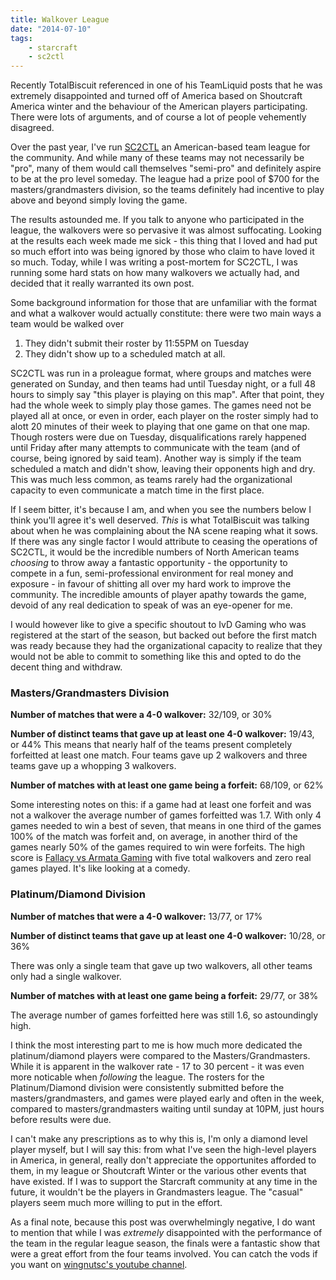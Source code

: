 ```yaml
---
title: Walkover League
date: "2014-07-10"
tags:
    - starcraft
    - sc2ctl
---
```


Recently TotalBiscuit referenced in one of his TeamLiquid posts that he was extremely disappointed and turned off of America 
based on Shoutcraft America winter and the behaviour of the American players participating. There were lots of arguments, 
and of course a lot of people vehemently disagreed.

Over the past year, I've run [SC2CTL](http://sc2ctl.com/about) an American-based team league for the community. And while 
many of these teams may not necessarily be "pro", many of them would call themselves "semi-pro" and definitely aspire to be 
at the pro level someday. The league had a prize pool of $700 for the masters/grandmasters division, so the teams definitely 
had incentive to play above and beyond simply loving the game.

The results astounded me. If you talk to anyone who participated in the league, the walkovers were so pervasive it was almost 
suffocating. Looking at the results each week made me sick - this thing that I loved and had put so much effort into was 
being ignored by those who claim to have loved it so much. Today, while I was writing a post-mortem for SC2CTL, I was running 
some hard stats on how many walkovers we actually had, and decided that it really warranted its own post.

Some background information for those that are unfamiliar with the format and what a walkover would actually constitute: 
there were two main ways a team would be walked over

1. They didn't submit their roster by 11:55PM on Tuesday
2. They didn't show up to a scheduled match at all.

SC2CTL was run in a proleague format, where groups and matches were generated on Sunday, and then teams had until Tuesday night, 
or a full 48 hours to simply say "this player is playing on this map". After that point, they had the whole week to simply play 
those games. The games need not be played all at once, or even in order, each player on the roster simply had to alott 20 
minutes of their week to playing that one game on that one map. Though rosters were due on Tuesday, disqualifications rarely 
happened until Friday after many attempts to communicate with the team (and of course, being ignored by said team). 
Another way is simply if the team scheduled a match and didn't show, leaving their opponents high and dry. This was much less common, 
as teams rarely had the organizational capacity to even communicate a match time in the first place.

If I seem bitter, it's because I am, and when you see the numbers below I think you'll agree it's well deserved. *This* is 
what TotalBiscuit was talking about when he was complaining about the NA scene reaping what it sows. If there was any single 
factor I would attribute to ceasing the operations of SC2CTL, it would be the incredible numbers of North American teams 
*choosing* to throw away a fantastic opportunity - the opportunity to compete in a fun, semi-professional environment for 
real money and exposure - in favour of shitting all over my hard work to improve the community. The incredible amounts of 
player apathy towards the game, devoid of any real dedication to speak of was an eye-opener for me.

I would however like to give a specific shoutout to IvD Gaming who was registered at the start of the season, but backed 
out before the first match was ready because they had the organizational capacity to realize that they would not be able to 
commit to something like this and opted to do the decent thing and withdraw.

### Masters/Grandmasters Division

**Number of matches that were a 4-0 walkover:** 32/109, or 30%

**Number of distinct teams that gave up at least one 4-0 walkover:** 19/43, or 44%
This means that nearly half of the teams present completely forfeitted at least one match. Four teams gave up 2 walkovers 
and three teams gave up a whopping 3 walkovers.

**Number of matches with at least one game being a forfeit:** 68/109, or 62%

Some interesting notes on this: if a game had at least one forfeit and was not a walkover the average number of games 
forfeitted was 1.7. With only 4 games needed to win a best of seven, that means in one third of the games 100% of the match 
was forfeit and, on average, in another third of the games nearly 50% of the games required to win were forfeits. The 
high score is [Fallacy vs Armata Gaming](http://sc2ctl.com/match/367) with five total walkovers and zero real games played. It's like looking at a comedy.

### Platinum/Diamond Division

**Number of matches that were a 4-0 walkover:** 13/77, or 17%

**Number of distinct teams that gave up at least one 4-0 walkover:** 10/28, or 36%

There was only a single team that gave up two walkovers, all other teams only had a single walkover.

**Number of matches with at least one game being a forfeit:** 29/77, or 38%

The average number of games forfeitted here was still 1.6, so astoundingly high.


I think the most interesting part to me is how much more dedicated the platinum/diamond players were compared to the Masters/Grandmasters. 
While it is apparent in the walkover rate - 17 to 30 percent - it was even more noticable when *following* the league. 
The rosters for the Platinum/Diamond division were consistently submitted before the masters/grandmasters, and games were 
played early and often in the week, compared to masters/grandmasters waiting until sunday at 10PM, just hours before results were due.

I can't make any prescriptions as to why this is, I'm only a diamond level player myself, but I will say this: from what 
I've seen the high-level players in America, in general, really don't appreciate the opportunites afforded to them, in my 
league or Shoutcraft Winter or the various other events that have existed. If I was to support the Starcraft community at any 
time in the future, it wouldn't be the players in Grandmasters league. The "casual" players seem much more willing to put in the effort.

As a final note, because this post was overwhelmingly negative, I do want to mention that while I was *extremely* disappointed 
with the performance of the team in the regular league season, the finals were a fantastic show that were a great effort from the 
four teams involved. You can catch the vods if you want on [wingnutsc's youtube channel](https://www.youtube.com/playlist?list=PLAWvVvFNESft_e75rTADMIbWjKbm-Lp1G).
